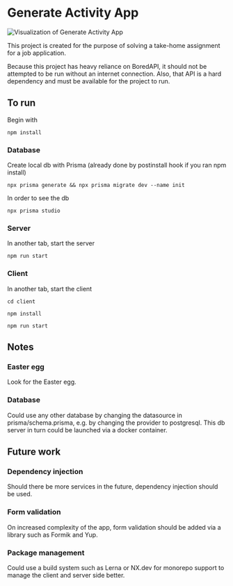 # Generate Activity App

<img src="https://i.imgur.com/I8L3hB3.png" alt="Visualization of Generate Activity App">


This project is created for the purpose of solving a take-home assignment for a job application.

Because this project has heavy reliance on BoredAPI, it should not be attempted to be run without an internet connection.
Also, that API is a hard dependency and must be available for the project to run.



## To run

Begin with

``
npm install
``


### Database
Create local db with Prisma (already done by postinstall hook if you ran npm install)

``
npx prisma generate && npx prisma migrate dev --name init
``

In order to see the db

``
npx prisma studio
``

### Server

In another tab, start the server

``
npm run start
``

### Client

In another tab, start the client

``
cd client
``

``
npm install
``

``
npm run start
``


## Notes

### Easter egg
Look for the Easter egg.

### Database
Could use any other database by changing the datasource in prisma/schema.prisma, e.g. by changing the provider to postgresql. This db server in turn could be
launched via a docker container.


## Future work

### Dependency injection
Should there be more services in the future, dependency injection should be used.

### Form validation
On increased complexity of the app, form validation should be added via a library such as Formik and Yup.

### Package management
Could use a build system such as Lerna or NX.dev for monorepo support to manage the client and server side better.


